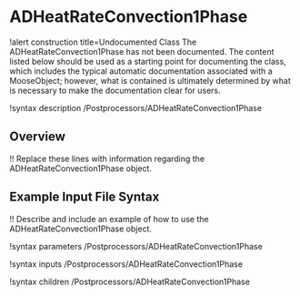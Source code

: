 # ADHeatRateConvection1Phase

!alert construction title=Undocumented Class
The ADHeatRateConvection1Phase has not been documented. The content listed below should be used as a starting point for
documenting the class, which includes the typical automatic documentation associated with a
MooseObject; however, what is contained is ultimately determined by what is necessary to make the
documentation clear for users.

!syntax description /Postprocessors/ADHeatRateConvection1Phase

## Overview

!! Replace these lines with information regarding the ADHeatRateConvection1Phase object.

## Example Input File Syntax

!! Describe and include an example of how to use the ADHeatRateConvection1Phase object.

!syntax parameters /Postprocessors/ADHeatRateConvection1Phase

!syntax inputs /Postprocessors/ADHeatRateConvection1Phase

!syntax children /Postprocessors/ADHeatRateConvection1Phase
